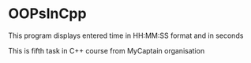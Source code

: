 # OOPsInCpp
This program displays entered time in HH:MM:SS format and in seconds


This is fifth task in C++ course from MyCaptain organisation
